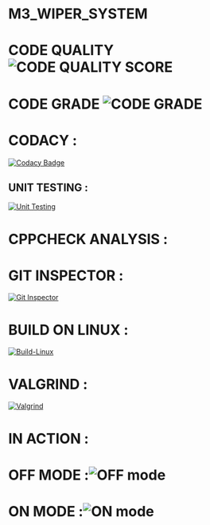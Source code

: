 # M3_WIPER_SYSTEM


# CODE QUALITY ![CODE QUALITY SCORE]( https://api.codiga.io/project/33468/score/svg)
# CODE GRADE ![CODE GRADE](https://api.codiga.io/project/33468/status/svg )

# CODACY :
[![Codacy Badge](https://app.codacy.com/project/badge/Grade/7e428a3a017147a69e743f5c263d1dde)](https://www.codacy.com/gh/TAMILSELVAN1206/M3_WIPER_SYSTEM/dashboard?utm_source=github.com&amp;utm_medium=referral&amp;utm_content=TAMILSELVAN1206/M3_WIPER_SYSTEM&amp;utm_campaign=Badge_Grade)


## UNIT TESTING :
[![Unit Testing](https://github.com/TAMILSELVAN1206/M3_WIPER_SYSTEM/actions/workflows/Unit%20Testing.yml/badge.svg)](https://github.com/TAMILSELVAN1206/M3_WIPER_SYSTEM/actions/workflows/Unit%20Testing.yml)




# CPPCHECK ANALYSIS :



# GIT INSPECTOR :
[![Git Inspector](https://github.com/TAMILSELVAN1206/M3_WIPER_SYSTEM/actions/workflows/Git%20Inspector.yml/badge.svg)](https://github.com/TAMILSELVAN1206/M3_WIPER_SYSTEM/actions/workflows/Git%20Inspector.yml)


# BUILD ON LINUX :
[![Build-Linux](https://github.com/TAMILSELVAN1206/M3_WIPER_SYSTEM/actions/workflows/Build%20on%20linux.yml/badge.svg)](https://github.com/TAMILSELVAN1206/M3_WIPER_SYSTEM/actions/workflows/Build%20on%20linux.yml)


# VALGRIND :
[![Valgrind](https://github.com/TAMILSELVAN1206/M3_WIPER_SYSTEM/actions/workflows/Valgrind.yml/badge.svg)](https://github.com/TAMILSELVAN1206/M3_WIPER_SYSTEM/actions/workflows/Valgrind.yml)



# IN ACTION :


# OFF MODE :![OFF mode](https://user-images.githubusercontent.com/101853782/168418898-1f292041-b6eb-4bf3-aca6-3045ff524826.png)


# ON MODE :![ON mode](https://user-images.githubusercontent.com/101853782/168418909-2fcf7b7e-0ba0-4095-8dae-f85721875a88.png)



